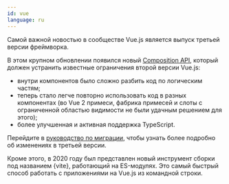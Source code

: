 ```yaml
---
id: vue
language: ru
---
```


Самой важной новостью в сообществе Vue.js является выпуск третьей версии фреймворка.

В этом крупном обновлении появился новый [Composition API](https://v3.vuejs.org/api/composition-api.html), который должен устранить известные ограничения второй версии Vue.js:

- внутри компонентов было сложно разбить код по логическим частям;
- теперь стало легче повторно использовать код в разных компонентах (во Vue 2 примеси, фабрика примесей и cлоты с ограниченной областью видимости не были удачным решением для этого);
- более улучшенная и активная поддержка TypeScript.

Перейдите в [руководство по миграции](https://v3.vuejs.org/guide/migration/introduction.html), чтобы узнать более подробно об изменениях в третьей версии.

Кроме этого, в 2020 году был представлен новый инструмент сборки под названием {vite}, работающий на ES-модулях. Это самый быстрый способ работать с приложениями на Vue.js из командной строки.

